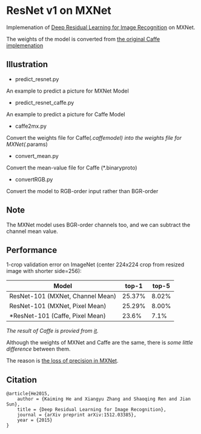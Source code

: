 # ResNet v1 on MXNet

Implemenation of [Deep Residual Learning for Image Recognition](https://arxiv.org/abs/1512.03385) on MXNet.

The weights of the model is converted from [the original Caffe implemenation](https://github.com/KaimingHe/deep-residual-networks)

## Illustration 

- predict_resnet.py

An example to predict a picture for MXNet Model

- predict_resnet_caffe.py

An example to predict a picture for Caffe Model

- caffe2mx.py

Convert the weights file for Caffe(*.caffemodel) into the weights file for MXNet(*.params) 

- convert_mean.py  

Convert the mean-value file for Caffe (*.binaryproto)

- convertRGB.py

Convert the model to RGB-order input rather than BGR-order

## Note

The MXNet model uses BGR-order channels too, and we can subtract the channel mean value.

## Performance

1-crop validation error on ImageNet (center 224x224 crop from resized image with shorter side=256):

Model | top-1 | top-5
------|-------|------
ResNet-101 (MXNet, Channel Mean) | 25.37% | 8.02%
ResNet-101 (MXNet, Pixel Mean) | 25.29% | 8.00%
*ResNet-101 (Caffe, Pixel Mean) | 23.6% | 7.1% 

*The result of Caffe is provied from [it](https://github.com/KaimingHe/deep-residual-networks).*

Although the weights of MXNet and Caffe are the same, there is *some little difference* between them.

The reason is [the loss of precision in MXNet](https://github.com/apache/incubator-mxnet/issues/9216).


## Citation

```
@article{He2015,
	author = {Kaiming He and Xiangyu Zhang and Shaoqing Ren and Jian Sun},
	title = {Deep Residual Learning for Image Recognition},
	journal = {arXiv preprint arXiv:1512.03385},
	year = {2015}
}
```
